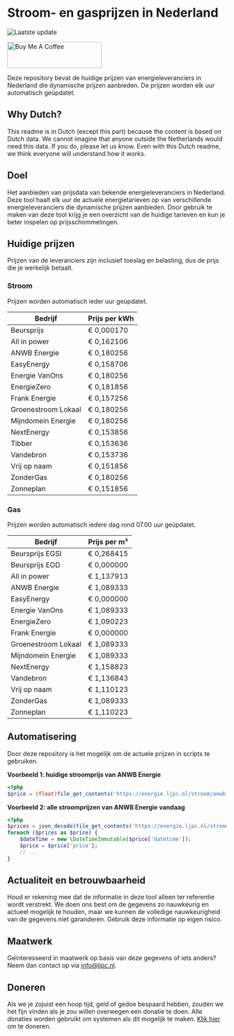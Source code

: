 # Stroom- en gasprijzen in Nederland

![Laatste update](https://img.shields.io/badge/laatste%20update-2024--04--02%2014%3A00%20CET-brightgreen)

<a href="https://www.buymeacoffee.com/Lars-" target="_blank"><img src="https://cdn.buymeacoffee.com/buttons/v2/default-orange.png" alt="Buy Me A Coffee" height="60" style="height: 60px !important;width: 217px !important;" ></a>

Deze repository bevat de huidige prijzen van energieleveranciers in Nederland die dynamische prijzen aanbieden. De prijzen worden elk uur automatisch geüpdatet.

## Why Dutch?

This readme is in Dutch (except this part) because the content is based on Dutch data. We cannot imagine that anyone outside the Netherlands would need this data. If you do, please let us know. Even with this Dutch readme, we think
everyone will understand how it works.

## Doel

Het aanbieden van prijsdata van bekende energieleveranciers in Nederland. Deze tool haalt elk uur de actuele energietarieven op van verschillende energieleveranciers die dynamische prijzen aanbieden. Door gebruik te maken van deze tool
krijg je een overzicht van de huidige tarieven en kun je beter inspelen op prijsschommelingen.

## Huidige prijzen

Prijzen van de leveranciers zijn inclusief toeslag en belasting, dus de prijs die je werkelijk betaalt.

### Stroom

Prijzen worden automatisch ieder uur geüpdatet.

 Bedrijf | Prijs per kWh 
---------|---------------
Beursprijs | € 0,000170
All in power | € 0,162106
ANWB Energie | € 0,180256
EasyEnergy | € 0,158706
Energie VanOns | € 0,180256
EnergieZero | € 0,181856
Frank Energie | € 0,157256
Groenestroom Lokaal | € 0,180256
Mijndomein Energie | € 0,180256
NextEnergy | € 0,153856
Tibber | € 0,153636
Vandebron | € 0,153736
Vrij op naam | € 0,151856
ZonderGas | € 0,180256
Zonneplan | € 0,151856


### Gas

Prijzen worden automatisch iedere dag rond 07.00 uur geüpdatet.

 Bedrijf | Prijs per m³ 
---------|--------------
Beursprijs EGSI | € 0,268415
Beursprijs EOD | € 0,000000
All in power | € 1,137913
ANWB Energie | € 1,089333
EasyEnergy | € 0,000000
Energie VanOns | € 1,089333
EnergieZero | € 1,090223
Frank Energie | € 0,000000
Groenestroom Lokaal | € 1,089333
Mijndomein Energie | € 1,089333
NextEnergy | € 1,158823
Vandebron | € 1,136843
Vrij op naam | € 1,110123
ZonderGas | € 1,089333
Zonneplan | € 1,110223


## Automatisering

Door deze repository is het mogelijk om de actuele prijzen in scripts te gebruiken.

**Voorbeeld 1: huidige stroomprijs van ANWB Energie**

```php
<?php
$price = (float)file_get_contents('https://energie.ljpc.nl/stroom/anwb-energie-nu.txt');

```

**Voorbeeld 2: alle stroomprijzen van ANWB Energie vandaag**

```php
<?php
$prices = json_decode(file_get_contents('https://energie.ljpc.nl/stroom/all-in-power-vandaag.json'),true);
foreach ($prices as $price) {
    $dateTime = new \DateTimeImmutable($price['datetime']);
    $price = $price['price'];
    // ...
}
```

## Actualiteit en betrouwbaarheid

Houd er rekening mee dat de informatie in deze tool alleen ter referentie wordt verstrekt. We doen ons best om de gegevens zo nauwkeurig en actueel mogelijk te houden, maar we kunnen de volledige nauwkeurigheid van de gegevens niet
garanderen. Gebruik deze informatie op eigen risico.

## Maatwerk

Geïnteresseerd in maatwerk op basis van deze gegevens of iets anders? Neem dan contact op
via [info@ljpc.nl](mailto:info@ljpc.nl?subject=Energie%20prijzen).

## Doneren

Als we je zojuist een hoop tijd, geld of gedoe bespaard hebben, zouden we het fijn vinden als je zou willen overwegen een
donatie te doen. Alle donaties worden gebruikt om systemen als dit mogelijk te
maken. [Klik hier](https://www.buymeacoffee.com/Lars-) om te doneren.
